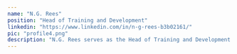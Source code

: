 ```yaml
---
name: "N.G. Rees"
position: "Head of Training and Development"
linkedin: "https://www.linkedin.com/in/n-g-rees-b3b02161/"
pic: "profile4.png"
description: "N.G. Rees serves as the Head of Training and Development for Resilient Communities. When not working in development, he is a consultant in education based out of Tangier, Morocco. Rees is currently focused on the intersect between teacher training, task-based teaching, and community development. He previously served with the U.S. Peace Corps from 2014 to 2016 in Khemisset and Kénitra, Morocco."
---
```

